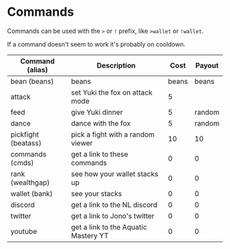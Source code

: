 # Commands

Commands can be used with the `>` or `!` prefix, like `>wallet` or `!wallet`.

If a command doesn't seem to work it's probably on cooldown.

| Command (alias)     | Description                          | Cost  | Payout |
|---------------------|--------------------------------------|-------|--------|
| bean (beans)        | beans                                | beans | beans  |
| attack              | set Yuki the fox on attack mode      | 5     |        |
| feed                | give Yuki dinner                     | 5     | random |
| dance               | dance with the fox                   | 5     | random |
| pickfight (beatass) | pick a fight with a random viewer    | 10    | 10     |
| commands (cmds)     | get a link to these commands         | 0     | 0      |
| rank (wealthgap)    | see how your wallet stacks up        | 0     | 0      |
| wallet (bank)       | see your stacks                      | 0     | 0      |
| discord             | get a link to the NL discord         | 0     | 0      |
| twitter             | get a link to Jono's twitter         | 0     | 0      |
| youtube             | get a link to the Aquatic Mastery YT | 0     | 0      |
